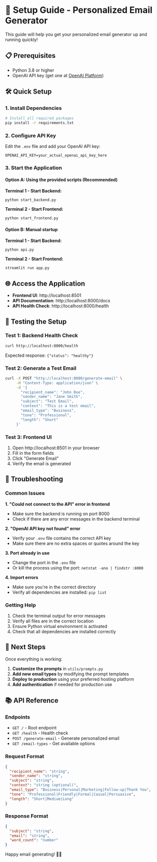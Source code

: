 # 🚀 Setup Guide - Personalized Email Generator

This guide will help you get your personalized email generator up and running quickly!

## 📋 Prerequisites

- Python 3.8 or higher
- OpenAI API key (get one at [OpenAI Platform](https://platform.openai.com/api-keys))

## 🛠️ Quick Setup

### 1. Install Dependencies
```bash
# Install all required packages
pip install -r requirements.txt
```

### 2. Configure API Key
Edit the `.env` file and add your OpenAI API key:
```env
OPENAI_API_KEY=your_actual_openai_api_key_here
```

### 3. Start the Application

#### Option A: Using the provided scripts (Recommended)

**Terminal 1 - Start Backend:**
```bash
python start_backend.py
```

**Terminal 2 - Start Frontend:**
```bash
python start_frontend.py
```

#### Option B: Manual startup

**Terminal 1 - Start Backend:**
```bash
python api.py
```

**Terminal 2 - Start Frontend:**
```bash
streamlit run app.py
```

## 🌐 Access the Application

- **Frontend UI**: http://localhost:8501
- **API Documentation**: http://localhost:8000/docs
- **API Health Check**: http://localhost:8000/health

## 🧪 Testing the Setup

### Test 1: Backend Health Check
```bash
curl http://localhost:8000/health
```
Expected response: `{"status": "healthy"}`

### Test 2: Generate a Test Email
```bash
curl -X POST "http://localhost:8000/generate-email" \
     -H "Content-Type: application/json" \
     -d '{
       "recipient_name": "John Doe",
       "sender_name": "Jane Smith",
       "subject": "Test Email",
       "context": "This is a test email",
       "email_type": "Business",
       "tone": "Professional",
       "length": "Short"
     }'
```

### Test 3: Frontend UI
1. Open http://localhost:8501 in your browser
2. Fill in the form fields
3. Click "Generate Email"
4. Verify the email is generated

## 🔧 Troubleshooting

### Common Issues

**1. "Could not connect to the API" error in frontend**
- Make sure the backend is running on port 8000
- Check if there are any error messages in the backend terminal

**2. "OpenAI API key not found" error**
- Verify your `.env` file contains the correct API key
- Make sure there are no extra spaces or quotes around the key

**3. Port already in use**
- Change the port in the `.env` file
- Or kill the process using the port: `netstat -ano | findstr :8000`

**4. Import errors**
- Make sure you're in the correct directory
- Verify all dependencies are installed: `pip list`

### Getting Help

1. Check the terminal output for error messages
2. Verify all files are in the correct location
3. Ensure Python virtual environment is activated
4. Check that all dependencies are installed correctly

## 🎯 Next Steps

Once everything is working:

1. **Customize the prompts** in `utils/prompts.py`
2. **Add new email types** by modifying the prompt templates
3. **Deploy to production** using your preferred hosting platform
4. **Add authentication** if needed for production use

## 📚 API Reference

### Endpoints

- `GET /` - Root endpoint
- `GET /health` - Health check
- `POST /generate-email` - Generate personalized email
- `GET /email-types` - Get available options

### Request Format

```json
{
  "recipient_name": "string",
  "sender_name": "string", 
  "subject": "string",
  "context": "string (optional)",
  "email_type": "Business|Personal|Marketing|Follow-up|Thank You",
  "tone": "Professional|Friendly|Formal|Casual|Persuasive",
  "length": "Short|Medium|Long"
}
```

### Response Format

```json
{
  "subject": "string",
  "email": "string",
  "word_count": "number"
}
```

Happy email generating! 📧✨
